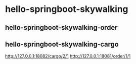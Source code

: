 # hello-springboot-skywalking

## hello-springboot-skywalking-order
## hello-springboot-skywalking-cargo

http://127.0.0.1:18082/cargo/2/1
http://127.0.0.1:18081/order/1/1